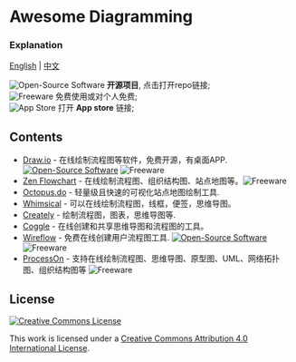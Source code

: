 # Awesome Diagramming

### Explanation

[English](README.md) | [中文](README-zh.md)

![Open-Source Software][OSS Icon] **开源项目**, 点击打开repo链接;\
![Freeware][Freeware Icon] 免费使用或对个人免费;\
![App Store][app-store Icon] 打开 **App store** 链接;

## Contents

* [Draw.io](https://www.diagrams.net/) - 在线绘制流程图等软件，免费开源，有桌面APP. [![Open-Source Software][OSS Icon]](https://github.com/jgraph/drawio) ![Freeware][Freeware Icon] 
* [Zen Flowchart](https://www.zenflowchart.com/) - 在线绘制流程图、组织结构图、站点地图等。![Freeware][Freeware Icon]
* [Octopus.do](https://octopus.do/) - 轻量级且快速的可视化站点地图绘制工具.
* [Whimsical](https://whimsical.com/) - 可以在线绘制流程图，线框，便签，思维导图。
* [Creately](https://creately.com/) - 绘制流程图，图表，思维导图等.
* [Coggle](https://coggle.it/) - 在线创建和共享思维导图和流程图的工具。
* [Wireflow](https://wireflow.co/) - 免费在线创建用户流程图工具. [![Open-Source Software][OSS Icon]](https://github.com/vanila-io/wireflow) ![Freeware][Freeware Icon]
* [ProcessOn](https://www.processon.com/) - 支持在线绘制流程图、思维导图、原型图、UML、网络拓扑图、组织结构图等 ![Freeware][Freeware Icon]

[OSS Icon]: https://jaywcjlove.github.io/sb/ico/min-oss.svg "Open Source Software"
[Freeware Icon]: https://jaywcjlove.github.io/sb/ico/min-free.svg "Freeware"
[app-store Icon]: https://jaywcjlove.github.io/sb/ico/min-app-store.svg "App Store Software"
[awesome-list Icon]: https://jaywcjlove.github.io/sb/ico/min-awesome.svg "Awesome List"

## License

[![Creative Commons License](http://i.creativecommons.org/l/by/4.0/88x31.png)](https://creativecommons.org/licenses/by/4.0/)

This work is licensed under a [Creative Commons Attribution 4.0 International License](http://creativecommons.org/licenses/by/4.0/).
